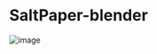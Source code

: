 # SaltPaper-blender
![image](https://github.com/user-attachments/assets/59b3a3b4-6fd3-4e4b-a5d2-a8ee899506b9)
